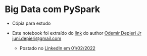 # Big Data com PySpark

  - Cópia para estudo 
  
  - Este notebook foi extraído do [link](https://lnkd.in/ds8hVyBk) do author [Odemir Depieri Jr juni.depieri@gmail.com](https://www.linkedin.com/in/odemir-depieri-jr)

    - Postado no [LinkedIn em 01/02/2022](https://www.linkedin.com/feed/update/urn:li:activity:6894253560272363520//)